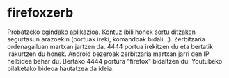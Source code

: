 firefoxzerb
===========
Probatzeko egindako aplikazioa. Kontuz ibili honek sortu ditzaken segurtasun arazoekin (portuak ireki, komandoak bidali...).
Zerbitzaria ordenagailuan martxan jartzen da. 4444 portua irekitzen du eta bertatik irakurtzen du honek. 
Android bezeroak zerbitzaria martxan jarri den IP helbidea behar du. Bertako 4444 portura "firefox" bidaltzen du. Youtubeko bilaketako bideoa hautatzea da ideia.
